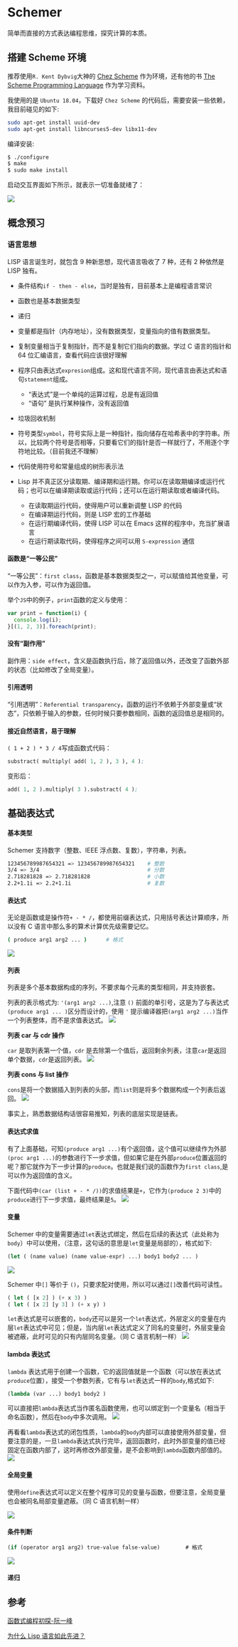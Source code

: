 # Schemer

简单而直接的方式表达编程思维，探究计算的本质。

## 搭建 Scheme 环境

推荐使用`R. Kent Dybvig`大神的 [Chez Scheme](https://github.com/cisco/ChezScheme) 作为环境，还有他的书 [The Scheme Programming Language](https://www.scheme.com/tspl4/) 作为学习资料。

我使用的是 `Ubuntu 18.04`，下载好 `Chez Scheme` 的代码后，需要安装一些依赖，我目前碰见的如下:

```bash
sudo apt-get install uuid-dev
sudo apt-get install libncurses5-dev libx11-dev
```

编译安装:

```bash
$ ./configure
$ make
$ sudo make install
```

启动交互界面如下所示，就表示一切准备就绪了：

![](https://img.codekissyoung.com/2019/10/19/b3f149aedfff1edc457ffa067e22562f.png)

## 概念预习

### 语言思想

LISP 语言诞生时，就包含 9 种新思想，现代语言吸收了 7 种，还有 2 种依然是 LISP 独有。

- 条件结构`if - then - else`，当时是独有，目前基本上是编程语言常识
- 函数也是基本数据类型
- 递归
- 变量都是指针（内存地址），没有数据类型，变量指向的值有数据类型。
- 复制变量相当于复制指针，而不是复制它们指向的数据。学过 C 语言的指针和 64 位汇编语言，查看代码应该很好理解
- 程序只由表达式`expresion`组成。这和现代语言不同，现代语言由表达式和语句`statement`组成。

  - “表达式”是一个单纯的运算过程，总是有返回值
  - “语句” 是执行某种操作，没有返回值
- 垃圾回收机制
- 符号类型`symbol`，符号实际上是一种指针，指向储存在哈希表中的字符串。所以，比较两个符号是否相等，只要看它们的指针是否一样就行了，不用逐个字符地比较。（目前我还不理解）
- 代码使用符号和常量组成的树形表示法
- Lisp 并不真正区分读取期、编译期和运行期。你可以在读取期编译或运行代码；也可以在编译期读取或运行代码；还可以在运行期读取或者编译代码。
  - 在读取期运行代码，使得用户可以重新调整 LISP 的代码
  - 在编译期运行代码，则是 LISP 宏的工作基础
  - 在运行期编译代码，使得 LISP 可以在 Emacs 这样的程序中，充当扩展语言
  - 在运行期读取代码，使得程序之间可以用 `S-expression` 通信

#### 函数是“一等公民”

“一等公民”：`first class`，函数是基本数据类型之一，可以赋值给其他变量，可以作为入参，可以作为返回值。

举个`JS`中的例子，`print`函数的定义与使用：

```js
var print = function(i) {
  console.log(i);
}[(1, 2, 3)].foreach(print);
```

#### 没有“副作用”

副作用：`side effect`，含义是函数执行后，除了返回值以外，还改变了函数外部的状态（比如修改了全局变量）。

#### 引用透明

“引用透明”：`Referential transparency`，函数的运行不依赖于外部变量或“状态”，只依赖于输入的参数，任何时候只要参数相同，函数的返回值总是相同的。

#### 接近自然语言，易于理解

`( 1 + 2 ) * 3 / 4`写成函数式代码：

```lisp
substract( multiply( add( 1, 2 ), 3 ), 4 );
```

变形后：

```lisp
add( 1, 2 ).multiply( 3 ).substract( 4 );
```

## 基础表达式

#### 基本类型

Schemer 支持数字（整数、IEEE 浮点数、复数），字符串，列表。

```bash
123456789987654321 => 123456789987654321    # 整数
3/4 => 3/4                                  # 分数
2.718281828 => 2.718281828                  # 小数
2.2+1.1i => 2.2+1.1i                        # 复数
```

#### 表达式

无论是函数或是操作符`+ - * /`，都使用前缀表达式，只用括号表达计算顺序，所以没有 C 语言中那么多的算术计算优先级需要记忆。

```bash
( produce arg1 arg2 ... )      # 格式
```

![](https://img.codekissyoung.com/2019/10/19/ab7a89a0ee611ff6245e268707053405.png)

#### 列表

列表是多个基本数据构成的序列，不要求每个元素的类型相同，并支持嵌套。

列表的表示格式为: `'(arg1 arg2 ...)`,注意 `()` 前面的单引号，这是为了与表达式`(produce arg1 ... )`区分而设计的，使用 `'` 提示编译器把`(arg1 arg2 ...)`当作一个列表整体，而不是求值表达式。
![](https://img.codekissyoung.com/2019/10/19/7974c24feba9b74a7e3ccdc443d4815f.png)

**列表 car 与 cdr 操作**

`car` 是取列表第一个值，`cdr` 是去除第一个值后，返回剩余列表，注意`car`是返回单个数据，`cdr`是返回列表。
![](https://img.codekissyoung.com/2019/10/19/d97740b5e475c3e1ab6a43acff92b550.png)

**列表 cons 与 list 操作**

`cons`是将一个数据插入到列表的头部，而`list`则是将多个数据构成一个列表后返回。
![](https://img.codekissyoung.com/2019/10/19/4b66760cca6b04651fcb0b4e273a83a7.png)

事实上，熟悉数据结构话很容易推知，列表的底层实现是链表。

#### 表达式求值

有了上面基础，可知`(produce arg1 ...)`有个返回值，这个值可以继续作为外部`(proc arg1 ...)`的参数进行下一步求值，但如果它是在外部`produce`位置返回的呢？那它就作为下一步计算的`produce`。也就是我们说的函数作为`first class`,是可以作为返回值的含义。

下面代码中`(car (list + - * /))`的求值结果是`+`，它作为`(produce 2 3)`中的`produce`进行下一步求值，最终结果是`5`。
![](https://img.codekissyoung.com/2019/10/20/f9ff71e6c90c0ff30becb9a82742be35.png)

#### 变量

Schemer 中的变量需要通过`let`表达式绑定，然后在后续的表达式（此处称为`body`）中可以使用，（注意，这句话的意思是`let`变量是局部的），格式如下:

```lisp
(let ( (name value) (name value-expr) ...) body1 body2 ... )
```

![](https://img.codekissyoung.com/2019/10/20/ac89cba367973f3707311460ffa651ce.png)

Schemer 中`[]` 等价于 `()`，只要求配对使用，所以可以通过`[]`改善代码可读性。

```lisp
( let ( [x 2] ) (+ x 3) )
( let ( [x 2] [y 3] ) (+ x y) )
```

`let`表达式是可以嵌套的，`body`还可以是另一个`let`表达式，外层定义的变量在内层`let`表达式中可见；但是，当内层`let`表达式定义了同名的变量时，外层变量会被遮蔽，此时可见的只有内层同名变量。（同 C 语言机制一样）
![](https://img.codekissyoung.com/2019/10/20/0a7ef4e2021a4ab63a1b0e0a2b4f790d.png)

#### lambda 表达式

`lambda` 表达式用于创建一个函数，它的返回值就是一个函数（可以放在表达式`produce`位置），接受一个参数列表，它有与`let`表达式一样的`body`,格式如下:

```lisp
(lambda (var ...) body1 body2 )
```

可以直接把`lambda`表达式当作匿名函数使用，也可以绑定到一个变量名（相当于命名函数），然后在`body`中多次调用。
![](https://img.codekissyoung.com/2019/10/20/4936b7ae0788fe7e2f0ce27c6f2d48ac.png)

再看看`lambda`表达式的闭包性质，`lambda`的`body`内部可以直接使用外部变量，但要注意的是，一旦`lambda`表达式执行完毕，返回函数时，此时外部变量的值已经固定在函数内部了，这时再修改外部变量，是不会影响到`lambda`函数内部值的。
![](https://img.codekissyoung.com/2019/10/20/0fcaa0602dffa2aec74413feb0e733bf.png)

#### 全局变量

使用`define`表达式可以定义在整个程序可见的变量与函数，但要注意，全局变量也会被同名局部变量遮蔽。（同 C 语言机制一样）

![](https://img.codekissyoung.com/2019/10/20/f12dde7ed319bece02474f7525b314b8.png)

#### 条件判断

```lisp
(if (operator arg1 arg2) true-value false-value)        # 格式
```

![](https://img.codekissyoung.com/2019/10/20/5017e2625f1e550ee5c85a781ad415cc.png)

#### 递归

## 参考

[函数式编程初探-阮一峰](http://www.ruanyifeng.com/blog/2012/04/functional_programming.html)

[为什么 Lisp 语言如此先进？](http://www.ruanyifeng.com/blog/2010/10/why_lisp_is_superior.html)
